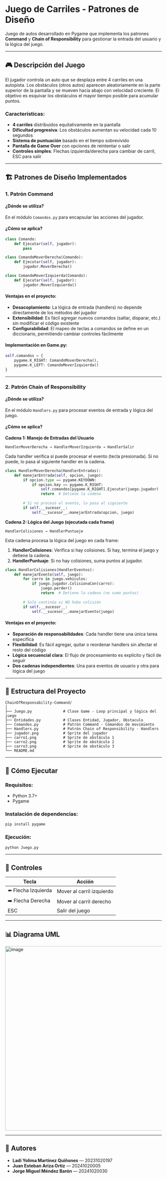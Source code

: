 # Juego de Carriles - Patrones de Diseño

Juego de autos desarrollado en Pygame que implementa los patrones **Command** y **Chain of Responsibility** para gestionar la entrada del usuario y la lógica del juego.

---

## 🎮 Descripción del Juego

El jugador controla un auto que se desplaza entre 4 carriles en una autopista. Los obstáculos (otros autos) aparecen aleatoriamente en la parte superior de la pantalla y se mueven hacia abajo con velocidad creciente. El objetivo es esquivar los obstáculos el mayor tiempo posible para acumular puntos.

### Características:
- **4 carriles** distribuidos equitativamente en la pantalla
- **Dificultad progresiva**: Los obstáculos aumentan su velocidad cada 10 segundos
- **Sistema de puntuación** basado en el tiempo sobrevivido
- **Pantalla de Game Over** con opciones de reintentar o salir
- **Controles simples**: Flechas izquierda/derecha para cambiar de carril, ESC para salir

---

## 🏗️ Patrones de Diseño Implementados

### 1. **Patrón Command** 

#### ¿Dónde se utiliza?
En el módulo `Comandos.py` para encapsular las acciones del jugador.

#### ¿Cómo se aplica?
```python
class Comando:
    def Ejecutar(self, jugador):
        pass

class ComandoMoverDerecha(Comando):
    def Ejecutar(self, jugador):
        jugador.MoverDerecha()

class ComandoMoverIzquierda(Comando):
    def Ejecutar(self, jugador):
        jugador.MoverIzquierda()
```

#### Ventajas en el proyecto:
- **Desacoplamiento**: La lógica de entrada (handlers) no depende directamente de los métodos del jugador
- **Extensibilidad**: Es fácil agregar nuevos comandos (saltar, disparar, etc.) sin modificar el código existente
- **Configurabilidad**: El mapeo de teclas a comandos se define en un diccionario, permitiendo cambiar controles fácilmente

#### Implementación en Game.py:
```python
self.comandos = {
    pygame.K_RIGHT: ComandoMoverDerecha(),
    pygame.K_LEFT: ComandoMoverIzquierda()
}
```

---

### 2. **Patrón Chain of Responsibility**

#### ¿Dónde se utiliza?
En el módulo `Handlers.py` para procesar eventos de entrada y lógica del juego.

#### ¿Cómo se aplica?

**Cadena 1: Manejo de Entradas del Usuario**
```
HandlerMoverDerecha → HandlerMoverIzquierda → HandlerSalir
```

Cada handler verifica si puede procesar el evento (tecla presionada). Si no puede, lo pasa al siguiente handler en la cadena.

```python
class HandlerMoverDerecha(HandlerEntradas):
    def manejarEntrada(self, opcion, juego):
        if opcion.type == pygame.KEYDOWN:
            if opcion.key == pygame.K_RIGHT:
                self.comandos[pygame.K_RIGHT].Ejecutar(juego.jugador)
                return  # Detiene la cadena
        
        # Si no procesó el evento, lo pasa al siguiente
        if self.__sucesor__:
            self.__sucesor__.manejarEntrada(opcion, juego)
```

**Cadena 2: Lógica del Juego (ejecutada cada frame)**
```
HandlerColisiones → HandlerPuntuaje
```

Esta cadena procesa la lógica del juego en cada frame:
1. **HandlerColisiones**: Verifica si hay colisiones. Si hay, termina el juego y detiene la cadena.
2. **HandlerPuntuaje**: Si no hay colisiones, suma puntos al jugador.

```python
class HandlerColisiones(HandlerEventos):
    def manejarEvento(self, juego):
        for carro in juego.vehiculos:
            if juego.jugador.ColisionaCon(carro):
                juego.perder()
                return  # Detiene la cadena (no suma puntos)
        
        # Solo continúa si NO hubo colisión
        if self.__sucesor__:
            self.__sucesor__.manejarEvento(juego)
```

#### Ventajas en el proyecto:
- **Separación de responsabilidades**: Cada handler tiene una única tarea específica
- **Flexibilidad**: Es fácil agregar, quitar o reordenar handlers sin afectar el resto del código
- **Lógica secuencial clara**: El flujo de procesamiento es explícito y fácil de seguir
- **Dos cadenas independientes**: Una para eventos de usuario y otra para lógica del juego

---

## 📁 Estructura del Proyecto

```
ChainOfResponsability-Command/
│
├── Juego.py              # Clase Game - Loop principal y lógica del juego
├── Entidades.py          # Clases Entidad, Jugador, Obstaculo
├── Comandos.py           # Patrón Command - Comandos de movimiento
├── Handlers.py           # Patrón Chain of Responsibility - Handlers
├── jugador.png           # Sprite del jugador
├── carro1.png            # Sprite de obstáculo 1
├── carro2.png            # Sprite de obstáculo 2
├── carro3.png            # Sprite de obstáculo 3
└── README.md
```

---

## 🚀 Cómo Ejecutar

### Requisitos:
- Python 3.7+
- Pygame

### Instalación de dependencias:
```bash
pip install pygame
```

### Ejecución:
```bash
python Juego.py
```

---

## 🎯 Controles

| Tecla | Acción |
|-------|--------|
| ⬅️ Flecha Izquierda | Mover al carril izquierdo |
| ➡️ Flecha Derecha | Mover al carril derecho |
| ESC | Salir del juego |

---

## 📊 Diagrama UML

<img width="1972" height="592" alt="image" src="https://github.com/user-attachments/assets/e2761244-440f-4924-8b6a-213762d96932" />

---

## 👥 Autores

- **Ladi Yolima Martínez Quiñones** — 20231020197  
- **Juan Esteban Ariza Ortiz** — 20241020005  
- **Jorge Miguel Méndez Barón** — 20241020030
